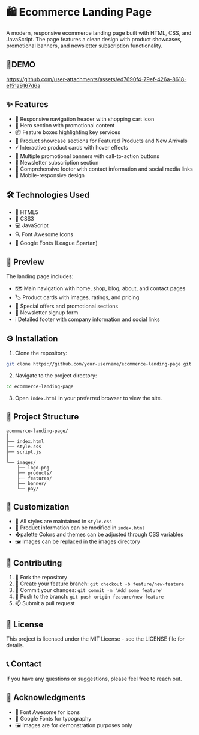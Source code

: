 # 🛍️ Ecommerce Landing Page

A modern, responsive ecommerce landing page built with HTML, CSS, and JavaScript. The page features a clean design with product showcases, promotional banners, and newsletter subscription functionality.

## 🎥DEMO

https://github.com/user-attachments/assets/ed7690f4-79ef-426a-8618-ef51a9167d6a

## ✨ Features

- 🎯 Responsive navigation header with shopping cart icon
- 🌟 Hero section with promotional content
- 📦 Feature boxes highlighting key services
- 🛒 Product showcase sections for Featured Products and New Arrivals
- ⚡ Interactive product cards with hover effects
- 🎨 Multiple promotional banners with call-to-action buttons
- 📧 Newsletter subscription section
- 🔗 Comprehensive footer with contact information and social media links
- 📱 Mobile-responsive design

## 🛠️ Technologies Used

- 📄 HTML5
- 🎨 CSS3
- 💻 JavaScript
- 🔍 Font Awesome Icons
- 📝 Google Fonts (League Spartan)

## 👀 Preview

The landing page includes:
- 🗺️ Main navigation with home, shop, blog, about, and contact pages
- 🏷️ Product cards with images, ratings, and pricing
- 🎯 Special offers and promotional sections
- 📮 Newsletter signup form
- ℹ️ Detailed footer with company information and social links

## ⚙️ Installation

1. Clone the repository:
```bash
git clone https://github.com/your-username/ecommerce-landing-page.git
```

2. Navigate to the project directory:
```bash
cd ecommerce-landing-page
```

3. Open `index.html` in your preferred browser to view the site.

## 📁 Project Structure

```
ecommerce-landing-page/
│
├── index.html
├── style.css
├── script.js
│
└── images/
    ├── logo.png
    ├── products/
    ├── features/
    ├── banner/
    └── pay/
```

## 🎨 Customization

- 📝 All styles are maintained in `style.css`
- 🔧 Product information can be modified in `index.html`
- �palette Colors and themes can be adjusted through CSS variables
- 🖼️ Images can be replaced in the images directory

## 🤝 Contributing

1. 🔱 Fork the repository
2. 🌿 Create your feature branch: `git checkout -b feature/new-feature`
3. 💾 Commit your changes: `git commit -m 'Add some feature'`
4. 🚀 Push to the branch: `git push origin feature/new-feature`
5. 📫 Submit a pull request

## 📄 License

This project is licensed under the MIT License - see the LICENSE file for details.

## 📞 Contact

If you have any questions or suggestions, please feel free to reach out.

## 🙏 Acknowledgments

- 🎯 Font Awesome for icons
- 📝 Google Fonts for typography
- 🖼️ Images are for demonstration purposes only

